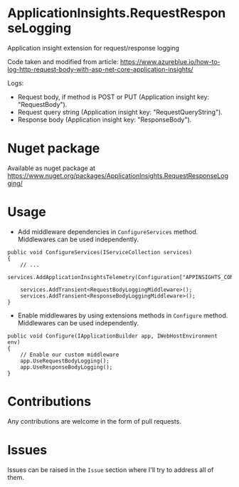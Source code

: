 # ApplicationInsights.RequestResponseLogging
Application insight extension for request/response logging

Code taken and modified from article: https://www.azureblue.io/how-to-log-http-request-body-with-asp-net-core-application-insights/

Logs:
- Request body, if method is POST or PUT (Application insight key: "RequestBody").
- Request query string (Application insight key: "RequestQueryString").
- Response body (Application insight key: "ResponseBody").

# Nuget package
Available as nuget package at https://www.nuget.org/packages/ApplicationInsights.RequestResponseLogging/

# Usage

- Add middleware dependencies in `ConfigureServices` method. Middlewares can be used independently.
```
public void ConfigureServices(IServiceCollection services)
{
    // ...
    services.AddApplicationInsightsTelemetry(Configuration["APPINSIGHTS_CONNECTIONSTRING"]);
            
    services.AddTransient<RequestBodyLoggingMiddleware>();
    services.AddTransient<ResponseBodyLoggingMiddleware>();
}
```

- Enable middlewares by using extensions methods in `Configure` method. Middlewares can be used independently.
```
public void Configure(IApplicationBuilder app, IWebHostEnvironment env)
{
    // Enable our custom middleware
    app.UseRequestBodyLogging();
    app.UseResponseBodyLogging();
}
```

# Contributions

Any contributions are welcome in the form of pull requests.

# Issues

Issues can be raised in the `Issue` section where I'll try to address all of them.
